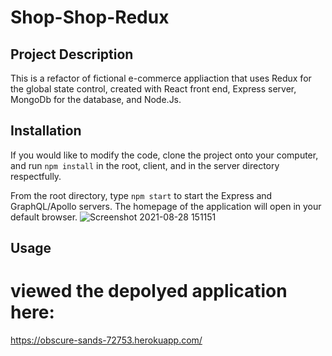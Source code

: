 # Shop-Shop-Redux

## Project Description
This is a refactor of fictional e-commerce appliaction that uses Redux for the global state control, created with React front end, Express server, MongoDb for the database, and Node.Js. 
## Installation
If you would like to modify the code, clone the project onto your computer, and run `npm install` in the root, client, and in the server directory respectfully.

From the root directory, type `npm start` to start the Express and GraphQL/Apollo servers. The homepage of the application will open in your default browser.
![Screenshot 2021-08-28 151151](https://user-images.githubusercontent.com/79483108/131229880-8357656f-f7ed-4d86-bfa4-54f39c721aaf.png)

## Usage

# viewed the depolyed application here:
https://obscure-sands-72753.herokuapp.com/
